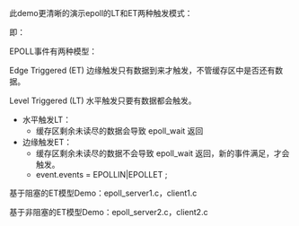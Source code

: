 此demo更清晰的演示epoll的LT和ET两种触发模式：

即：

EPOLL事件有两种模型：

Edge Triggered (ET) 边缘触发只有数据到来才触发，不管缓存区中是否还有数据。

Level Triggered (LT) 水平触发只要有数据都会触发。

- 水平触发LT：
  - 缓存区剩余未读尽的数据会导致 epoll_wait 返回
- 边缘触发ET：
  - 缓存区剩余未读尽的数据不会导致 epoll_wait 返回，新的事件满足，才会触发。
  - event.events = EPOLLIN|EPOLLET ;

基于阻塞的ET模型Demo：epoll_server1.c，client1.c

基于非阻塞的ET模型Demo：epoll_server2.c，client2.c